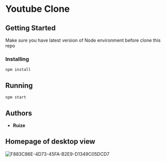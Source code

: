 # Youtube Clone

## Getting Started

Make sure you have latest version of Node environment before clone this repo

### Installing

```
npm install
```

## Running

```
npm start
```

## Authors

- **Ruize**

## Homepage of desktop view

![F883C86E-4D73-45FA-B2E9-D1349C05DCD7](https://user-images.githubusercontent.com/38845275/89408307-8b902500-d6f6-11ea-9a85-cffdbeb84775.png)
